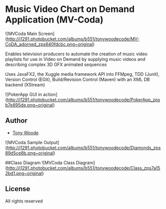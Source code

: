 Music Video Chart on Demand Application (MV-Coda)
=========

![MVCoda Main Screen] (http://i1291.photobucket.com/albums/b551/tonywoodecode/MV-CoDA_adorned_zps640fdcbc.png~original)

Enables television producers to automate the creation of music video playlists for use in Video on Demand by supplying music videos and describing complex 3D GFX animated sequences 

Uses JavaFX2, the Xuggle media framework API into FFMpeg, TDD (Junit), Version Control (EGit), Build/Revision Control (Maven) with an XML DB backend (XStream)

![PokerApp GUI in action] (http://i1291.photobucket.com/albums/b551/tonywoodecode/PokerApp_zpsb7e895de.png~original)

## Author

* [Tony Woode](https://bitbucket.org/tonywoode)

![MVCoda Sample Output] (http://i1291.photobucket.com/albums/b551/tonywoodecode/Diamonds_zps89d5ce8b.png~original)

##Class Diagram
![MVCoda Class Diagram] (http://i1291.photobucket.com/albums/b551/tonywoodecode/Class_zps7a152bd1.png~original)

## License

All rights reserved


